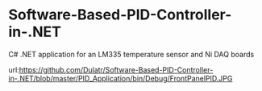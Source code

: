 # Software-Based-PID-Controller-in-.NET
C# .NET application for an LM335 temperature sensor and Ni DAQ boards

url:https://github.com/Dulatr/Software-Based-PID-Controller-in-.NET/blob/master/PID_Application/bin/Debug/FrontPanelPID.JPG
